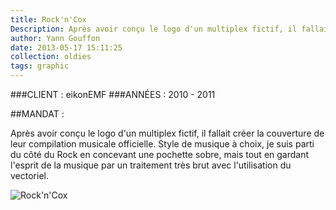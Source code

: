 ```yaml
---
title: Rock'n'Cox
Description: Après avoir conçu le logo d'un multiplex fictif, il fallait créer la couverture de leur compilation musicale officielle.
author: Yann Gouffon
date: 2013-05-17 15:11:25
collection: oldies
tags: graphic
---
```


###CLIENT : eikonEMF
###ANNÉES : 2010 - 2011

##MANDAT :

Après avoir conçu le logo d'un multiplex fictif, il fallait créer la couverture de leur compilation musicale officielle. Style de musique à choix, je suis parti du côté du Rock en concevant une pochette sobre, mais tout en gardant l'esprit de la musique par un traitement très brut avec l'utilisation du vectoriel. 

![Rock'n'Cox](http://staging.yago.io/content/images/rockncox.jpg.jpg)
